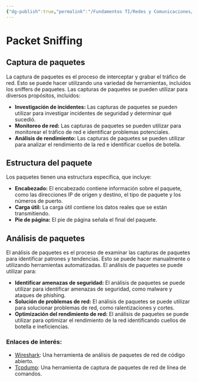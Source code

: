 ```yaml
---
{"dg-publish":true,"permalink":"/Fundamentos TI/Redes y Comunicaciones/Ciclo de Red/03 Captura de paquetes/"}
---
```


# Packet Sniffing

## Captura de paquetes

La captura de paquetes es el proceso de interceptar y grabar el tráfico de red. Esto se puede hacer utilizando una variedad de herramientas, incluidos los sniffers de paquetes. Las capturas de paquetes se pueden utilizar para diversos propósitos, incluidos:

- **Investigación de incidentes:** Las capturas de paquetes se pueden utilizar para investigar incidentes de seguridad y determinar qué sucedió.
- **Monitoreo de red:** Las capturas de paquetes se pueden utilizar para monitorear el tráfico de red e identificar problemas potenciales.
- **Análisis de rendimiento:** Las capturas de paquetes se pueden utilizar para analizar el rendimiento de la red e identificar cuellos de botella.

## Estructura del paquete

Los paquetes tienen una estructura específica, que incluye:

- **Encabezado:** El encabezado contiene información sobre el paquete, como las direcciones IP de origen y destino, el tipo de paquete y los números de puerto.
- **Carga útil:** La carga útil contiene los datos reales que se están transmitiendo.
- **Pie de página:** El pie de página señala el final del paquete.

## Análisis de paquetes

El análisis de paquetes es el proceso de examinar las capturas de paquetes para identificar patrones y tendencias. Esto se puede hacer manualmente o utilizando herramientas automatizadas. El análisis de paquetes se puede utilizar para:

- **Identificar amenazas de seguridad:** El análisis de paquetes se puede utilizar para identificar amenazas de seguridad, como malware y ataques de phishing.
- **Solución de problemas de red:** El análisis de paquetes se puede utilizar para solucionar problemas de red, como ralentizaciones y cortes.
- **Optimización del rendimiento de red:** El análisis de paquetes se puede utilizar para optimizar el rendimiento de la red identificando cuellos de botella e ineficiencias.

### Enlaces de interés:

- [Wireshark](https://www.wireshark.org/): Una herramienta de análisis de paquetes de red de código abierto.
- [Tcpdump](https://www.tcpdump.org/): Una herramienta de captura de paquetes de red de línea de comandos.